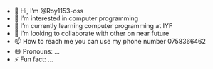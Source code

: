 - 👋 Hi, I’m @Roy1153-oss
- 👀 I’m interested in computer programming 
- 🌱 I’m currently learning computer programming at IYF 
- 💞️ I’m looking to collaborate with other on near future
- 📫 How to reach me you can use my phone number 0758366462
- 😄 Pronouns: ...
- ⚡ Fun fact: ...

<!---
Roy1153-oss/Roy1153-oss is a ✨ special ✨ repository because its `README.md` (this file) appears on your GitHub profile.
You can click the Preview link to take a look at your changes.
--->

